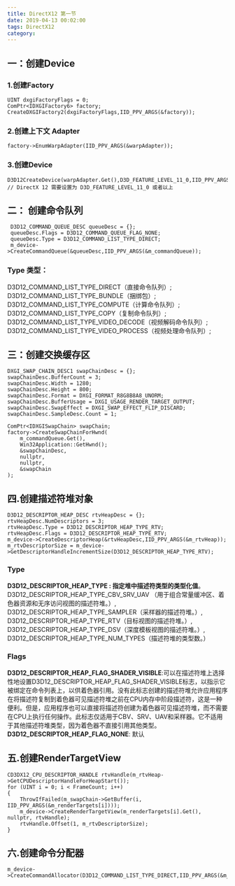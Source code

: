 ```yaml
---
title: DirectX12 第一节
date: 2019-04-13 00:02:00
tags: DirectX12
category:
---
```

## 一：创建Device

### 1.创建Factory
```
UINT dxgiFactoryFlags = 0;
ComPtr<IDXGIFactory6> factory;
CreateDXGIFactory2(dxgiFactoryFlags,IID_PPV_ARGS(&factory));
```
### 2.创建上下文 Adapter
 
 ```
 factory->EnumWarpAdapter(IID_PPV_ARGS(&warpAdapter));
 ```
 ### 3.创建Device
 ```
 D3D12CreateDevice(warpAdapter.Get(),D3D_FEATURE_LEVEL_11_0,IID_PPV_ARGS(&m_device)); 
 // DirectX 12 需要设置为 D3D_FEATURE_LEVEL_11_0 或者以上
 ```

 ## 二： 创建命令队列
```
 D3D12_COMMAND_QUEUE_DESC queueDesc = {};
 queueDesc.Flags = D3D12_COMMAND_QUEUE_FLAG_NONE;
 queueDesc.Type = D3D12_COMMAND_LIST_TYPE_DIRECT;
 m_device->CreateCommandQueue(&queueDesc,IID_PPV_ARGS(&m_commandQueue));
```
### Type 类型：
D3D12_COMMAND_LIST_TYPE_DIRECT（直接命令队列）;
D3D12_COMMAND_LIST_TYPE_BUNDLE（捆绑包）;
D3D12_COMMAND_LIST_TYPE_COMPUTE（计算命令队列）;
D3D12_COMMAND_LIST_TYPE_COPY（复制命令队列）;
D3D12_COMMAND_LIST_TYPE_VIDEO_DECODE（视频解码命令队列）; 
D3D12_COMMAND_LIST_TYPE_VIDEO_PROCESS（视频处理命令队列）;

## 三：创建交换缓存区
```
DXGI_SWAP_CHAIN_DESC1 swapChainDesc = {};
swapChainDesc.BufferCount = 3;
swapChainDesc.Width = 1280;
swapChainDesc.Height = 800;
swapChainDesc.Format = DXGI_FORMAT_R8G8B8A8_UNORM;
swapChainDesc.BufferUsage = DXGI_USAGE_RENDER_TARGET_OUTPUT;
swapChainDesc.SwapEffect = DXGI_SWAP_EFFECT_FLIP_DISCARD;
swapChainDesc.SampleDesc.Count = 1;

ComPtr<IDXGISwapChain> swapChain;
factory->CreateSwapChainForHwnd(
    m_commandQueue.Get(),
    Win32Application::GetHwnd();
    &swapChainDesc,
    nullptr,
    nullptr,
    &swapChain
);
```
## 四.创建描述符堆对象
```
D3D12_DESCRIPTOR_HEAP_DESC rtvHeapDesc = {};
rtvHeapDesc.NumDescriptors = 3;
rtvHeapDesc.Type = D3D12_DESCRIPTOR_HEAP_TYPE_RTV;
rtvHeapDesc.Flags = D3D12_DESCRIPTOR_HEAP_TYPE_RTV;
m_device->CreateDescriptorHeap(&rtvHeapDesc,IID_PPV_ARGS(&m_rtvHeap));
m_rtvDescriptorSize = m_device->GetDescriptorHandleIncrementSize(D3D12_DESCRIPTOR_HEAP_TYPE_RTV);
```
### Type
**D3D12_DESCRIPTOR_HEAP_TYPE : 指定堆中描述符类型的类型化值**。
  D3D12_DESCRIPTOR_HEAP_TYPE_CBV_SRV_UAV （用于组合常量缓冲区、着色器资源和无序访问视图的描述符堆。）, 
  D3D12_DESCRIPTOR_HEAP_TYPE_SAMPLER（采样器的描述符堆。）,
  D3D12_DESCRIPTOR_HEAP_TYPE_RTV（目标视图的描述符堆。）,
  D3D12_DESCRIPTOR_HEAP_TYPE_DSV（深度模板视图的描述符堆。）,
  D3D12_DESCRIPTOR_HEAP_TYPE_NUM_TYPES（描述符堆的类型数。）
### Flags
**D3D12_DESCRIPTOR_HEAP_FLAG_SHADER_VISIBLE**:可以在描述符堆上选择性地设置D3D12_DESCRIPTOR_HEAP_FLAG_SHADER_VISIBLE标志，以指示它被绑定在命令列表上，以供着色器引用。没有此标志创建的描述符堆允许应用程序在将描述符复制到着色器可见描述符堆之前在CPU内存中阶段描述符，这是一种便利。但是，应用程序也可以直接将描述符创建为着色器可见描述符堆，而不需要在CPU上执行任何操作。此标志仅适用于CBV、SRV、UAV和采样器。它不适用于其他描述符堆类型，因为着色器不直接引用其他类型。
**D3D12_DESCRIPTOR_HEAP_FLAG_NONE**: 默认
## 五.创建RenderTargetView
```
CD3DX12_CPU_DESCRIPTOR_HANDLE rtvHandle(m_rtvHeap->GetCPUDescriptorHandleForHeapStart());
for (UINT i = 0; i < FrameCount; i++)
{
	ThrowIfFailed(m_swapChain->GetBuffer(i, IID_PPV_ARGS(&m_renderTargets[i])));
	m_device->CreateRenderTargetView(m_renderTargets[i].Get(), nullptr, rtvHandle);
	rtvHandle.Offset(1, m_rtvDescriptorSize);
}				
```
## 六.创建命令分配器
```
m_device->CreateCommandAllocator(D3D12_COMMAND_LIST_TYPE_DIRECT,IID_PPV_ARGS(&m_commandAllocator));
```